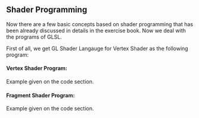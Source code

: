 ## Shader Programming

Now there are a few basic concepts based on shader programming that has been already discussed in details in the exercise book.
Now we deal with the programs of GLSL.

First of all, we get GL Shader Langauge for Vertex Shader as the following program:

#### Vertex Shader Program:

Example given on the code section.

#### Fragment Shader Program:

Example given on the code section.

